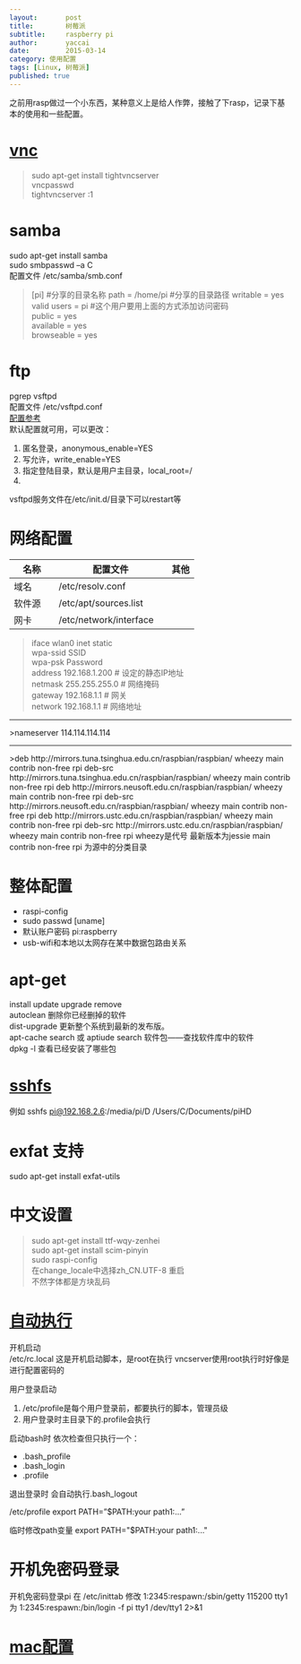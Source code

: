 ```yaml
---
layout:       post  
title:        树莓派
subtitle:     raspberry pi
author:       yaccai
date:         2015-03-14
category: 使用配置
tags: [Linux, 树莓派]
published: true
---
```


之前用rasp做过一个小东西，某种意义上是给人作弊，接触了下rasp，记录下基本的使用和一些配置。

<!-- more -->

# [vnc](http://shumeipai.nxez.com/2013/09/04/login-rpi-with-vnc.html?variant=zh-cn)
  
>sudo apt-get install tightvncserver  
vncpasswd  
tightvncserver :1

# samba
sudo apt-get install samba  
sudo smbpasswd –a C  
配置文件  /etc/samba/smb.conf  

>[pi]  #分享的目录名称
path = /home/pi  #分享的目录路径
writable = yes  
valid users = pi #这个用户要用上面的方式添加访问密码  
public = yes  
available = yes  
browseable = yes  

# ftp
pgrep vsftpd  
配置文件 /etc/vsftpd.conf  
[配置参考](http://yuanbin.blog.51cto.com/363003/108262/)  
默认配置就可用，可以更改：  
 1. 匿名登录，anonymous\_enable=YES   
 2. 写允许，write\_enable=YES  
 3. 指定登陆目录，默认是用户主目录，local\_root=/  
 4. 
vsftpd服务文件在/etc/init.d/目录下可以restart等


# 网络配置

|名称          |  配置文件                     |其他|
|-------------|------------------------------|-----|
|域名          |  /etc/resolv.conf            |
|软件源&emsp;  |   /etc/apt/sources.list      | 
|网卡          |  /etc/network/interface&emsp;|  

>iface wlan0 inet static  
wpa-ssid  SSID  
wpa-psk   Password  
address 192.168.1.200 # 设定的静态IP地址  
netmask 255.255.255.0 # 网络掩码  
gateway 192.168.1.1   # 网关  
network 192.168.1.1   # 网络地址  
<hr>
>nameserver 114.114.114.114
<hr>
>deb http://mirrors.tuna.tsinghua.edu.cn/raspbian/raspbian/ wheezy main contrib non-free rpi  
deb-src http://mirrors.tuna.tsinghua.edu.cn/raspbian/raspbian/ wheezy main contrib non-free rpi  
deb http://mirrors.neusoft.edu.cn/raspbian/raspbian/ wheezy main contrib non-free rpi  
deb-src http://mirrors.neusoft.edu.cn/raspbian/raspbian/ wheezy main contrib non-free rpi  
deb http://mirrors.ustc.edu.cn/raspbian/raspbian/ wheezy main contrib non-free rpi  
deb-src http://mirrors.ustc.edu.cn/raspbian/raspbian/ wheezy main contrib non-free rpi  
wheezy是代号 最新版本为jessie
main contrib non-free rpi 为源中的分类目录

# 整体配置  
- raspi-config
- sudo passwd [uname]
- 默认账户密码 pi:raspberry
- usb-wifi和本地以太网存在某中数据包路由关系


# apt-get 
install  update  upgrade  remove  
autoclean  删除你已经删掉的软件  
dist-upgrade 更新整个系统到最新的发布版。  
apt-cache search 或 aptiude search 软件包——查找软件库中的软件  
dpkg -l 查看已经安装了哪些包  
     

# [sshfs](https://github.com/osxfuse/osxfuse/wiki/SSHFS)
例如 sshfs pi@192.168.2.6:/media/pi/D /Users/C/Documents/piHD

# exfat 支持 
sudo apt-get install exfat-utils


# 中文设置
>sudo apt-get install ttf-wqy-zenhei  
sudo apt-get install scim-pinyin  
sudo raspi-config  
在change_locale中选择zh_CN.UTF-8 重启  
不然字体都是方块乱码


# [自动执行](http://www.tuicool.com/articles/euYJVr)
开机启动  
/etc/rc.local  这是开机启动脚本，是root在执行
vncserver使用root执行时好像是进行配置密码的

用户登录启动  
1. /etc/profile是每个用户登录前，都要执行的脚本，管理员级  
2. 用户登录时主目录下的.profile会执行 

启动bash时 依次检查但只执行一个：  

- .bash\_profile  
- .bash\_login  
- .profile  

退出登录时 会自动执行.bash_logout

/etc/profile    export PATH=”$PATH:your path1:...”  
 
临时修改path变量  export PATH="$PATH:your path1:..."   


# 开机免密码登录
开机免密码登录pi
    在     /etc/inittab
    修改   1:2345:respawn:/sbin/getty 115200 tty1
    为     1:2345:respawn:/bin/login -f pi tty1 /dev/tty1 2>&1

# [mac配置](http://www.cocoachina.com/mac/20141112/10198.html)  

